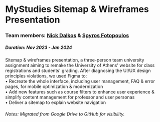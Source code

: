 # MyStudies Sitemap & Wireframes Presentation
<h3>Team members: <a href="https://github.com/deltaes" target="_blank">Nick Dalkos</a> & <a href="https://github.com/sfoto" target="_blank">Spyros Fotopoulos</a></h3>
<h5>Duration: Nov 2023 - Jan 2024</h5>
Sitemap &amp; wireframes presentation, a three-person team university assignment aiming to remake the University of Athens' website for class registrations and students' grading. After diagnosing the UI/UX design principles violations, we used Figma to: <br/>
• Recreate the whole interface, including user management, FAQ & error pages, for mobile optimization & modernization <br/>
• Add new features such as course filters to enhance user experience & simplify content management for professor and user personas <br/>
• Deliver a sitemap to explain website navigation 

<h6>Notes: Migrated from Google Drive to GitHub for visibility.</h6>
